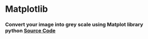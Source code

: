 # Matplotlib

### Convert your image into grey scale using Matplot library python [Source Code](https://github.com/MasadAshraf/Matplotlib/blob/master/index.ipynb)
